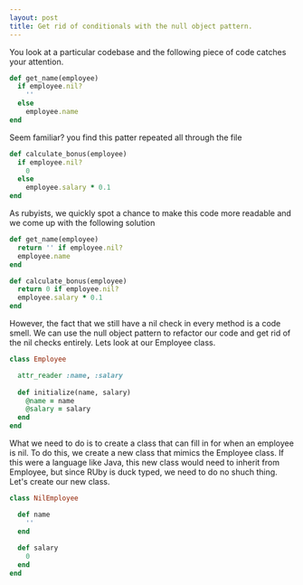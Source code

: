 ```yaml
---
layout: post
title: Get rid of conditionals with the null object pattern.
---
```


You look at a particular codebase and the following piece of code catches your attention.
```ruby
def get_name(employee)
  if employee.nil?
    ''
  else
    employee.name
end
```
Seem familiar?
you find this patter repeated all through the file

```ruby
def calculate_bonus(employee)
  if employee.nil?
    0
  else
    employee.salary * 0.1
end
```

As rubyists, we quickly spot a chance to make this code more readable and we come up with the following solution
```ruby
def get_name(employee)
  return '' if employee.nil?
  employee.name
end

def calculate_bonus(employee)
  return 0 if employee.nil?
  employee.salary * 0.1
end
```

However, the fact that we still have a nil check in every method is a code smell.
We can use the null object pattern to refactor our code and get rid of the nil checks entirely. Lets look at our Employee class.
```ruby
class Employee

  attr_reader :name, :salary
  
  def initialize(name, salary)
    @name = name
    @salary = salary
  end
end
```
What we need to do is to create a class that can fill in for when an employee is nil. To do this, we create a new class that mimics the Employee class. If this were a language like Java, this new class would need to inherit from Employee, but since RUby is duck typed, we need to do no shuch thing. Let's create our new class.

```ruby
class NilEmployee

  def name
    ''
  end
  
  def salary
    0
  end
end
```
